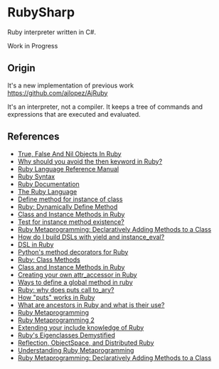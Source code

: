 # RubySharp

Ruby interpreter written in C#.

Work in Progress

## Origin

It's a new implementation of previous work https://github.com/ajlopez/AjRuby

It's an interpreter, not a compiler. It keeps a tree of commands and expressions that are executed and evaluated.

## References

- [True, False And Nil Objects In Ruby](http://www.skorks.com/2009/09/true-false-and-nil-objects-in-ruby/)
- [Why should you avoid the then keyword in Ruby?](http://stackoverflow.com/questions/5659360/why-should-you-avoid-the-then-keyword-in-ruby)
- [Ruby Language Reference Manual](http://web.njit.edu/all_topics/Prog_Lang_Docs/html/ruby/index.html)
- [Ruby Syntax](http://web.njit.edu/all_topics/Prog_Lang_Docs/html/ruby/syntax.html)
- [Ruby Documentation](http://www.ruby-lang.org/en/documentation/)
- [The Ruby Language](http://www.rubycentral.com/pickaxe/language.html)
- [Define method for instance of class](http://stackoverflow.com/questions/3026943/define-method-for-instance-of-class)
- [Ruby: Dynamically Define Method](http://blog.jayfields.com/2008/02/ruby-dynamically-define-method.html)
- [Class and Instance Methods in Ruby](http://www.railstips.org/blog/archives/2009/05/11/class-and-instance-methods-in-ruby/)
- [Test for instance method existence?](http://www.ruby-forum.com/topic/142523)
- [Ruby Metaprogramming: Declaratively Adding Methods to a Class](http://www.vitarara.org/cms/ruby_metaprogamming_declaratively_adding_methods_to_a_class)
- [How do I build DSLs with yield and instance_eval?](http://rubylearning.com/blog/2010/11/30/how-do-i-build-dsls-with-yield-and-instance_eval/)
- [DSL in Ruby](http://4loc.wordpress.com/2009/05/29/dsl-in-ruby/)
- [Python's method decorators for Ruby](https://github.com/michaelfairley/method_decorators)
- [Ruby: Class Methods](http://blog.jayfields.com/2007/04/ruby-class-methods.html)
- [Class and Instance Methods in Ruby](http://www.railstips.org/blog/archives/2009/05/11/class-and-instance-methods-in-ruby/)
- [Creating your own attr_accessor in Ruby](http://mikeyhogarth.wordpress.com/2011/12/01/creating-your-own-attr_accessor-in-ruby/)
- [Ways to define a global method in ruby](http://stackoverflow.com/questions/7188100/ways-to-define-a-global-method-in-ruby)
- [Ruby: why does puts call to_ary?](http://stackoverflow.com/questions/8960685/ruby-why-does-puts-call-to-ary)
- [How "puts" works in Ruby](http://www.caioromao.com/blog/how-puts-works-in-ruby/)
- [What are ancestors in Ruby and what is their use?](http://stackoverflow.com/questions/4989383/what-are-ancestors-in-ruby-and-what-is-their-use)
- [Ruby Metaprogramming](http://ruby-metaprogramming.rubylearning.com/)
- [Ruby Metaprogramming 2](http://ruby-metaprogramming.rubylearning.com/html/ruby_metaprogramming_2.html)
- [Extending your include knowledge of Ruby](http://macournoyer.wordpress.com/2007/07/06/extending-your-include-knowledge-of-ruby/)
- [Ruby's Eigenclasses Demystified](http://madebydna.com/all/code/2011/06/24/eigenclasses-demystified.html)
- [Reflection, ObjectSpace, and Distributed Ruby](http://www.rubycentral.org/pickaxe/ospace.html)
- [Understanding Ruby Metaprogramming](http://dfmonaco.github.io/understanding_ruby_metaprogramming/#/)
- [Ruby Metaprogramming: Declaratively Adding Methods to a Class](http://www.vitarara.org/cms/ruby_metaprogamming_declaratively_adding_methods_to_a_class)

